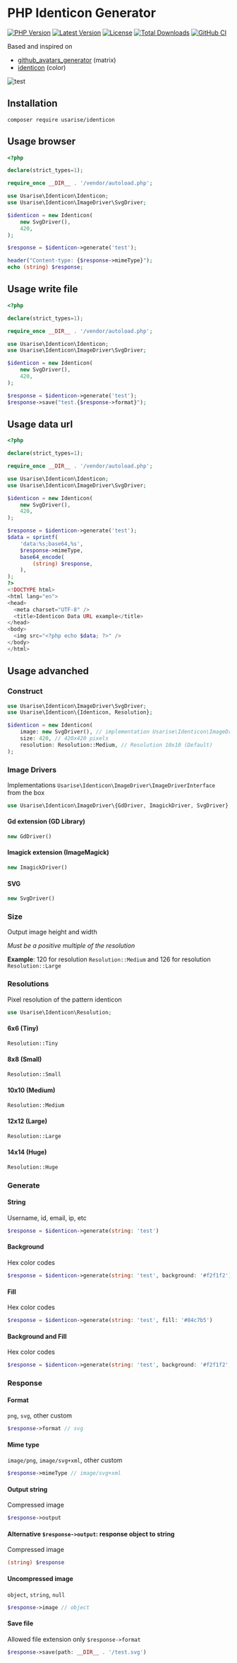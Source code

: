 # PHP Identicon Generator

[![PHP Version](https://img.shields.io/packagist/dependency-v/usarise/identicon/php.svg?colorB=%238892BF&style=flat-square&logo=php&logoColor=fff)](https://php.net)
[![Latest Version](https://img.shields.io/github/v/release/usarise/identicon-php.svg?style=flat-square&logo=semver)](https://github.com/usarise/identicon-php/releases)
[![License](https://img.shields.io/github/license/usarise/identicon-php?style=flat-square&colorB=darkcyan&logo=unlicense&logoColor=fff)](LICENSE)
[![Total Downloads](https://img.shields.io/packagist/dt/usarise/identicon.svg?style=flat-square&logo=packagist&logoColor=fff)](https://packagist.org/packages/usarise/identicon)
[![GitHub CI](https://img.shields.io/github/actions/workflow/status/usarise/identicon-php/ci.yml?style=flat-square&logo=github&label=GitHub%20CI)](https://github.com/usarise/identicon-php/actions/workflows/ci.yml)

Based and inspired on
- [github_avatars_generator](https://github.com/avdosev/github_avatars_generator) (matrix)
- [identicon](https://github.com/dgraham/identicon) (color)

![test](https://user-images.githubusercontent.com/7043681/236885701-fc99d5e4-0d6e-488d-82f7-dddefb9335d2.png)

## Installation

```
composer require usarise/identicon
```

## Usage browser
```php
<?php

declare(strict_types=1);

require_once __DIR__ . '/vendor/autoload.php';

use Usarise\Identicon\Identicon;
use Usarise\Identicon\ImageDriver\SvgDriver;

$identicon = new Identicon(
    new SvgDriver(),
    420,
);

$response = $identicon->generate('test');

header("Content-type: {$response->mimeType}");
echo (string) $response;
```

## Usage write file
```php
<?php

declare(strict_types=1);

require_once __DIR__ . '/vendor/autoload.php';

use Usarise\Identicon\Identicon;
use Usarise\Identicon\ImageDriver\SvgDriver;

$identicon = new Identicon(
    new SvgDriver(),
    420,
);

$response = $identicon->generate('test');
$response->save("test.{$response->format}");
```

## Usage data url
```php
<?php

declare(strict_types=1);

require_once __DIR__ . '/vendor/autoload.php';

use Usarise\Identicon\Identicon;
use Usarise\Identicon\ImageDriver\SvgDriver;

$identicon = new Identicon(
    new SvgDriver(),
    420,
);

$response = $identicon->generate('test');
$data = sprintf(
    'data:%s;base64,%s',
    $response->mimeType,
    base64_encode(
        (string) $response,
    ),
);
?>
<!DOCTYPE html>
<html lang="en">
<head>
  <meta charset="UTF-8" />
  <title>Identicon Data URL example</title>
</head>
<body>
  <img src="<?php echo $data; ?>" />
</body>
</html>
```

## Usage advanched
### Construct
```php
use Usarise\Identicon\ImageDriver\SvgDriver;
use Usarise\Identicon\{Identicon, Resolution};

$identicon = new Identicon(
    image: new SvgDriver(), // implementation Usarise\Identicon\ImageDriver\ImageDriverInterface
    size: 420, // 420x420 pixels
    resolution: Resolution::Medium, // Resolution 10x10 (Default)
);
```
### Image Drivers
Implementations `Usarise\Identicon\ImageDriver\ImageDriverInterface` from the box
```php
use Usarise\Identicon\ImageDriver\{GdDriver, ImagickDriver, SvgDriver};
```
#### Gd extension (GD Library)
```php
new GdDriver()
```
#### Imagick extension (ImageMagick)
```php
new ImagickDriver()
```
#### SVG
```php
new SvgDriver()
```
### Size
Output image height and width

*Must be a positive multiple of the resolution*

**Example**: 120 for resolution `Resolution::Medium`
and
126 for resolution `Resolution::Large`
### Resolutions
Pixel resolution of the pattern identicon
```php
use Usarise\Identicon\Resolution;
```
#### 6x6 (Tiny)
```php
Resolution::Tiny
```
#### 8x8 (Small)
```php
Resolution::Small
```
#### 10x10 (Medium)
```php
Resolution::Medium
```
#### 12x12 (Large)
```php
Resolution::Large
```
#### 14x14 (Huge)
```php
Resolution::Huge
```
### Generate
#### String
Username, id, email, ip, etc
```php
$response = $identicon->generate(string: 'test')
```
#### Background
Hex color codes
```php
$response = $identicon->generate(string: 'test', background: '#f2f1f2')
```
#### Fill
Hex color codes
```php
$response = $identicon->generate(string: 'test', fill: '#84c7b5')
```
#### Background and Fill
Hex color codes
```php
$response = $identicon->generate(string: 'test', background: '#f2f1f2', fill: '#84c7b5')
```
### Response
#### Format
`png`, `svg`, other custom
```php
$response->format // svg
```
#### Mime type
`image/png`, `image/svg+xml`, other custom
```php
$response->mimeType // image/svg+xml
```
#### Output string
Compressed image
```php
$response->output
```
#### Alternative `$response->output`: response object to string
Compressed image
```php
(string) $response
```
#### Uncompressed image
`object`, `string`, `null`
```php
$response->image // object
```
#### Save file
Allowed file extension only `$response->format`
```php
$response->save(path: __DIR__ . '/test.svg')
```
